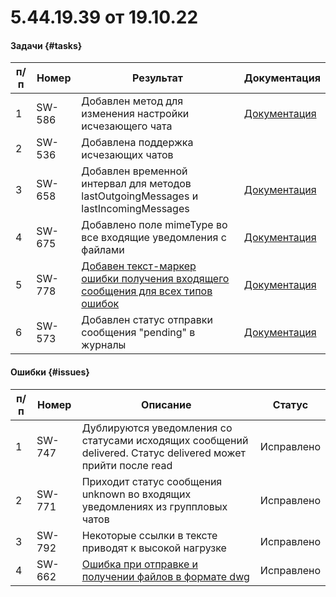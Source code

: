 # 5.44.19.39 от 19.10.22

#### Задачи {#tasks}

п/п | Номер | Результат | Документация
----- | ----- | ----- | -----
1 | SW-586 | Добавлен метод для изменения настройки исчезающего чата | [Документация](/../docs/api/service/SetDisappearingChat/)
2 | SW-536 | Добавлена поддержка исчезающих чатов | 
3 | SW-658 | Добавлен временной интервал для методов lastOutgoingMessages и lastIncomingMessages | [Документация](/../docs/api/journals/) 
4 | SW-675 | Добавлено поле mimeType во все входящие уведомления с файлами | [Документация](/../docs/api/receiving/notifications-format/incoming-message/ImageMessage/)
5 | SW-778 | [Добавен текст-маркер ошибки получения входящего сообщения для всех типов ошибок](https://github.com/green-api/docs/issues/33) | [Документация](/../docs/api/common-errors/)
6 | SW-573 | Добавлен статус отправки сообщения  "pending" в журналы | [Документация](/../docs/api/journals/LastOutgoingMessages/)


#### Ошибки {#issues}

п/п | Номер | Описание | Статус
----- | ----- | ----- | -----
1| SW-747 | Дублируются уведомления со статусами исходящих сообщений delivered. Статус delivered может прийти после read | Исправлено
2| SW-771 | Приходит статус сообщения unknown во входящих уведомлениях из группловых чатов | Исправлено
3| SW-792 | Некоторые ссылки в тексте приводят к высокой нагрузке | Исправлено
4| SW-662 | [Ошибка при отправке и получении файлов в формате dwg](https://github.com/green-api/docs/issues/57) | Исправлено